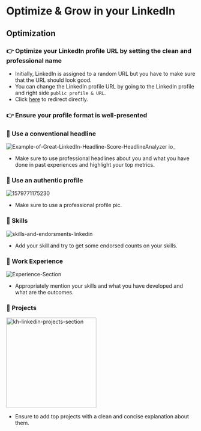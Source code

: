 # Optimize & Grow in your LinkedIn

## Optimization

### 👉 Optimize your LinkedIn profile URL by setting the clean and professional name

- Initially, LinkedIn is assigned to a random URL but you have to make sure that the URL should look good.
- You can change the LinkedIn profile URL by going to the LinkedIn profile and right side `public profile & URL`.
- Click [here](https://www.linkedin.com/public-profile/settings) to redirect directly.

### 👉 Ensure your profile format is well-presented

### 🌟 Use a conventional headline
![Example-of-Great-LinkedIn-Headline-Score-HeadlineAnalyzer io_](https://github.com/Saivaraprasad48/Social_Optimization/assets/93783719/70d432df-8f62-43c6-b71c-f41b062259b0)
* Make sure to use professional headlines about you and what you have done in past experiences and highlight your top metrics.

### 🌟 Use an authentic profile
![1579771175230](https://github.com/Saivaraprasad48/Social_Optimization/assets/93783719/71ca288b-ce5c-4953-9b79-e1acc5764b74)
* Make sure to use a professional profile pic.

### 🌟 Skills
![skills-and-endorsments-linkedin](https://github.com/Saivaraprasad48/Social_Optimization/assets/93783719/120bd7dd-edb5-4410-91de-3236ea224df3)
* Add your skill and try to get some endorsed counts on your skills.  

### 🌟 Work Experience
![Experience-Section](https://github.com/Saivaraprasad48/Social_Optimization/assets/93783719/61f9a359-591b-4772-96f1-827404d12104)
* Appropriately mention your skills and what you have developed and what are the outcomes.

### 🌟 Projects
<img width="240" alt="kh-linkedin-projects-section" src="https://github.com/Saivaraprasad48/Social_Optimization/assets/93783719/531db80a-a697-4b9c-95ac-52c3b81fcba7">

* Ensure to add top projects with a clean and concise explanation about them.





